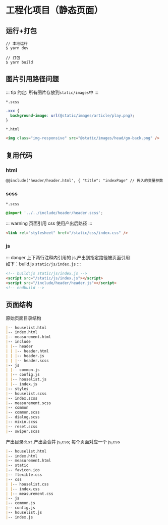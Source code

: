 # 工程化项目（静态页面）

## 运行+打包

```
// 本地运行
$ yarn dev

// 打包
$ yarn build
```

## 图片引用路径问题

::: tip 约定:
所有图片存放到`static/images`中
:::

`*.scss`

```scss
.xxx {
  background-image: url(@static/images/article/play.png);
}
```

`*.html`

```html
<img class="img-responsive" src="@static/images/head/go-back.png" />
```

## 复用代码

### html

```html
@@include('header/header.html', { "title": "indexPage" // 传入的变量参数 })
```

### scss

`*.scss`

```scss
@import '../../include/header/header.scss';
```

::: warning 页面引用 css
使用产出后路径
:::

```html
<link rel="stylesheet" href="/static/css/index.css" />
```

### js

::: danger
上下两行注释内引用的 js,产出到指定路径被页面引用 <br>
如下：build.js `static/js/index.js`
:::

```html
<!-- build:js static/js/index.js -->
<script src="/static/js/index.js"></script>
<script src="/include/header/header.js"></script>
<!-- endbuild -->
```

## 页面结构

原始页面目录结构

```md
|-- houselist.html
|-- index.html
|-- measurement.html
|-- include
| |-- header
| | |-- header.html
| | |-- header.js
| | |-- header.scss
|-- js
| |-- common.js
| |-- config.js
| |-- houselist.js
| |-- index.js
|-- styles
|-- houselist.scss
|-- index.scss
|-- measurement.scss
|-- common
|-- common.scss
|-- dialog.scss
|-- mixin.scss
|-- reset.scss
|-- swiper.scss
```

产出目录`dist`,产出会合并 js,css;
每个页面对应一个 js,css

```md
|-- houselist.html
|-- index.html
|-- measurement.html
|-- static
|-- favicon.ico
|-- flexible.css
|-- css
| |-- houselist.css
| |-- index.css
| |-- measurement.css
|-- js
|-- common.js
|-- config.js
|-- houselist.js
|-- index.js
```
